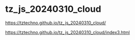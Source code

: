 # tz_js_20240310_cloud

 https://tztechno.github.io/tz_js_20240310_cloud/

https://tztechno.github.io/tz_js_20240310_cloud/index3.html
